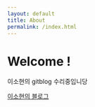 ```yaml
---
layout: default
title: About
permalink: /index.html
---
```

# Welcome !

이소현의 gitblog 수리중입니당

<a href="https://5ohyun.github.io" class="btn btn-primary" role="button" aria-disabled="true">이소현의 블로그</a>
